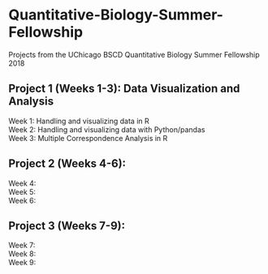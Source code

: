 # Quantitative-Biology-Summer-Fellowship
Projects from the UChicago BSCD Quantitative Biology Summer Fellowship 2018 

## Project 1 (Weeks 1-3): Data Visualization and Analysis
Week 1: Handling and visualizing data in R\
Week 2: Handling and visualizing data with Python/pandas \
Week 3: Multiple Correspondence Analysis in R 

## Project 2 (Weeks 4-6):
Week 4:\
Week 5:\
Week 6:

## Project 3 (Weeks 7-9):
Week 7:\
Week 8:\
Week 9:
